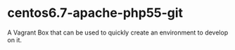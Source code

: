 # centos6.7-apache-php55-git
A Vagrant Box that can be used to quickly create an environment to develop on it. 

